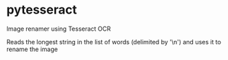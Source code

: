 # pytesseract
Image renamer using Tesseract OCR

Reads the longest string in the list of words (delimited by '\n') and uses it to rename the image
